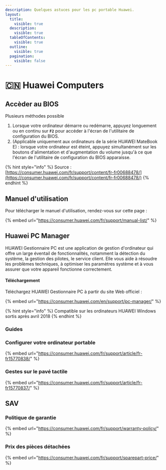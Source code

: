 ```yaml
---
description: Quelques astuces pour les pc portable Huawei.
layout:
  title:
    visible: true
  description:
    visible: true
  tableOfContents:
    visible: true
  outline:
    visible: true
  pagination:
    visible: false
---
```


# 🇨🇳 Huawei Computers

## Accèder au BIOS

Plusieurs méthodes possible

1. Lorsque votre ordinateur démarre ou redémarre, appuyez longuement ou en continu sur **`F2`** pour accéder à l'écran de l'utilitaire de configuration du BIOS.
2. (Applicable uniquement aux ordinateurs de la série HUAWEI MateBook E) : lorsque votre ordinateur est éteint, appuyez simultanément sur les boutons d'alimentation et d'augmentation du volume jusqu'à ce que l'écran de l'utilitaire de configuration du BIOS apparaisse.

{% hint style="info" %}
Source : [https://consumer.huawei.com/fr/support/content/fr-fr00688478/](https://consumer.huawei.com/fr/support/content/fr-fr00688478/)
{% endhint %}

## Manuel d'utilisation

Pour télécharger le manuel d'utilisation, rendez-vous sur cette page :&#x20;

{% embed url="https://consumer.huawei.com/fr/support/manual-list/" %}

## Huawei PC Manager

HUAWEI Gestionnaire PC est une application de gestion d'ordinateur qui offre un large éventail de fonctionnalités, notamment la détection du système, la gestion des pilotes, le service client. Elle vous aide à résoudre les problèmes techniques, à optimiser les paramètres système et à vous assurer que votre appareil fonctionne correctement.

#### Téléchargement

Téléchargez HUAWEI Gestionnaire PC à partir du site Web officiel :&#x20;

{% embed url="https://consumer.huawei.com/en/support/pc-manager/" %}

{% hint style="info" %}
Compatible sur les ordinateurs HUAWEI Windows sortis après avril 2018
{% endhint %}

### Guides

### Configurer votre ordinateur portable

{% embed url="https://consumer.huawei.com/fr/support/article/fr-fr15770838/" %}

### Gestes sur le pavé tactile

{% embed url="https://consumer.huawei.com/fr/support/article/fr-fr15770837/" %}

## SAV  <a href="#knowledgetitle" id="knowledgetitle"></a>

### Politique de garantie <a href="#knowledgetitle" id="knowledgetitle"></a>

{% embed url="https://consumer.huawei.com/fr/support/warranty-policy/" %}

### Prix des pièces détachées

{% embed url="https://consumer.huawei.com/fr/support/sparepart-price/" %}

